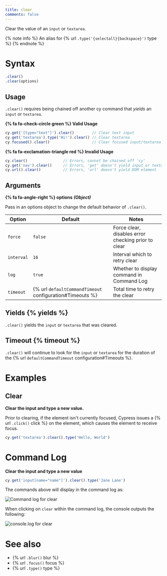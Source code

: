 ```yaml
---
title: clear
comments: false
---
```


Clear the value of an `input` or `textarea`.

{% note info %}
An alias for {% url `.type('{selectall}{backspace}')` type %}
{% endnote %}

# Syntax

```javascript
.clear()
.clear(options)
```

## Usage

`.clear()` requires being chained off another cy command that *yields* an `input` or `textarea`.

**{% fa fa-check-circle green %} Valid Usage**

```javascript
cy.get('[type="text"]').clear()        // Clear text input
cy.get('textarea').type('Hi!').clear() // Clear textarea
cy.focused().clear()                   // Clear focused input/textarea
```

**{% fa fa-exclamation-triangle red %} Invalid Usage**

```javascript
cy.clear()                // Errors, cannot be chained off 'cy'
cy.get('nav').clear()     // Errors, 'get' doesn't yield input or textarea
cy.url().clear()          // Errors, 'url' doesn't yield DOM element
```

## Arguments

**{% fa fa-angle-right %} options**  ***(Object)***

Pass in an options object to change the default behavior of `.clear()`.

Option | Default | Notes
--- | --- | ---
`force` | `false` | Force clear, disables error checking prior to clear
`interval` | `16` | Interval which to retry clear
`log` | `true` | Whether to display command in Command Log
`timeout` | {% url `defaultCommandTimeout` configuration#Timeouts %} | Total time to retry the clear

## Yields {% yields %}

`.clear()` yields the `input` or `textarea` that was cleared.

## Timeout {% timeout %}

`.clear()` will continue to look for the `input` or `textarea` for the duration of the {% url `defaultCommandTimeout` configuration#Timeouts %}.

# Examples

## Clear

**Clear the input and type a new value.**

Prior to clearing, if the element isn't currently focused, Cypress issues a {% url `.click()` click %} on the element, which causes the element to receive focus.

```javascript
cy.get('textarea').clear().type('Hello, World')
```

# Command Log

**Clear the input and type a new value**

```javascript
cy.get('input[name="name"]').clear().type('Jane Lane')
```

The commands above will display in the command log as:

![Command log for clear](/img/api/clear/clear-input-in-cypress.png)

When clicking on `clear` within the command log, the console outputs the following:

![console.log for clear](/img/api/clear/one-input-cleared-in-tests.png)

# See also

- {% url `.blur()` blur %}
- {% url `.focus()` focus %}
- {% url `.type()` type %}
